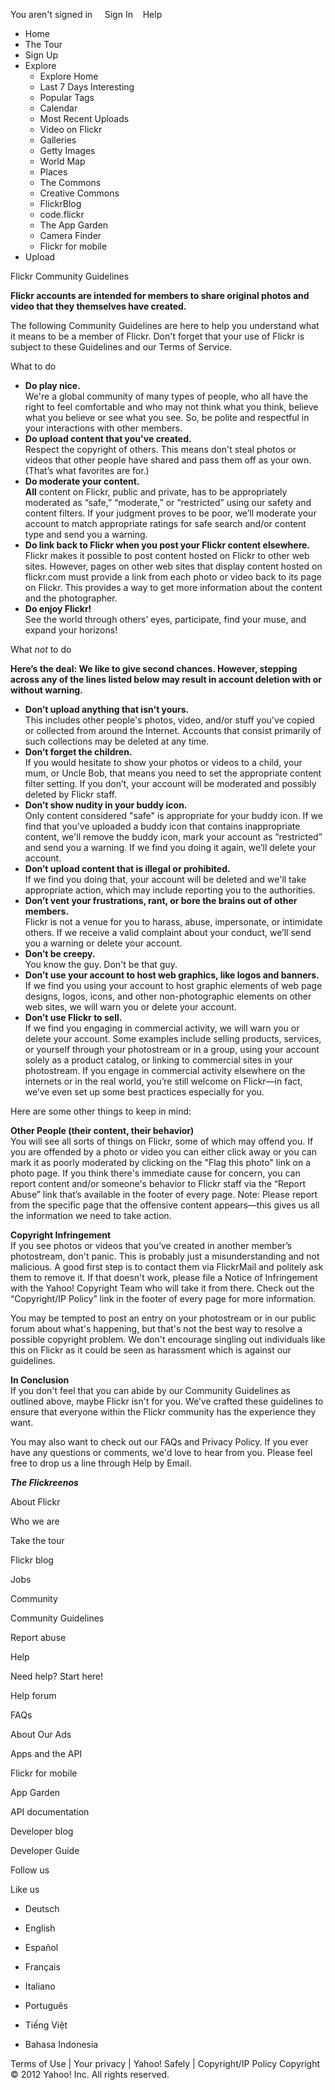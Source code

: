 You aren't signed in     Sign In    Help

*   Home
*   The Tour
*   Sign Up
*   Explore
    *   Explore Home
    *   Last 7 Days Interesting
    *   Popular Tags
    *   Calendar
    *   Most Recent Uploads
    *   Video on Flickr
    *   Galleries
    *   Getty Images
    *   World Map
    *   Places
    *   The Commons
    *   Creative Commons
    *   FlickrBlog
    *   code.flickr
    *   The App Garden
    *   Camera Finder
    *   Flickr for mobile
*   Upload

Flickr Community Guidelines

**Flickr accounts are intended for members to share original photos and video that they themselves have created.**

The following Community Guidelines are here to help you understand what it means to be a member of Flickr. Don't forget that your use of Flickr is subject to these Guidelines and our Terms of Service.

What to do

*   **Do play nice.**  
    We're a global community of many types of people, who all have the right to feel comfortable and who may not think what you think, believe what you believe or see what you see. So, be polite and respectful in your interactions with other members.
*   **Do upload content that you've created.**  
    Respect the copyright of others. This means don't steal photos or videos that other people have shared and pass them off as your own. (That’s what favorites are for.)
*   **Do moderate your content.**  
    **All** content on Flickr, public and private, has to be appropriately moderated as “safe,” “moderate,” or “restricted” using our safety and content filters. If your judgment proves to be poor, we’ll moderate your account to match appropriate ratings for safe search and/or content type and send you a warning.
*   **Do link back to Flickr when you post your Flickr content elsewhere.**  
    Flickr makes it possible to post content hosted on Flickr to other web sites. However, pages on other web sites that display content hosted on flickr.com must provide a link from each photo or video back to its page on Flickr. This provides a way to get more information about the content and the photographer.
*   **Do enjoy Flickr!**  
    See the world through others’ eyes, participate, find your muse, and expand your horizons!

What _not_ to do

**Here’s the deal: We like to give second chances. However, stepping across any of the lines listed below may result in account deletion with or without warning.**

*   **Don’t upload anything that isn't yours.**  
    This includes other people's photos, video, and/or stuff you've copied or collected from around the Internet. Accounts that consist primarily of such collections may be deleted at any time.
*   **Don’t forget the children.**  
    If you would hesitate to show your photos or videos to a child, your mum, or Uncle Bob, that means you need to set the appropriate content filter setting. If you don’t, your account will be moderated and possibly deleted by Flickr staff.
*   **Don’t show nudity in your buddy icon.**  
    Only content considered "safe" is appropriate for your buddy icon. If we find that you've uploaded a buddy icon that contains inappropriate content, we'll remove the buddy icon, mark your account as “restricted” and send you a warning. If we find you doing it again, we’ll delete your account.
*   **Don’t upload content that is illegal or prohibited.**  
    If we find you doing that, your account will be deleted and we'll take appropriate action, which may include reporting you to the authorities.
*   **Don’t vent your frustrations, rant, or bore the brains out of other members.**  
    Flickr is not a venue for you to harass, abuse, impersonate, or intimidate others. If we receive a valid complaint about your conduct, we’ll send you a warning or delete your account.
*   **Don’t be creepy.**  
    You know the guy. Don't be that guy.
*   **Don’t use your account to host web graphics, like logos and banners.**  
    If we find you using your account to host graphic elements of web page designs, logos, icons, and other non-photographic elements on other web sites, we will warn you or delete your account.
*   **Don’t use Flickr to sell.**  
    If we find you engaging in commercial activity, we will warn you or delete your account. Some examples include selling products, services, or yourself through your photostream or in a group, using your account solely as a product catalog, or linking to commercial sites in your photostream. If you engage in commercial activity elsewhere on the internets or in the real world, you’re still welcome on Flickr—in fact, we’ve even set up some best practices especially for you.

Here are some other things to keep in mind:

**Other People (their content, their behavior)**  
You will see all sorts of things on Flickr, some of which may offend you. If you are offended by a photo or video you can either click away or you can mark it as poorly moderated by clicking on the "Flag this photo" link on a photo page. If you think there's immediate cause for concern, you can report content and/or someone's behavior to Flickr staff via the “Report Abuse” link that’s available in the footer of every page. Note: Please report from the specific page that the offensive content appears—this gives us all the information we need to take action.

**Copyright Infringement**  
If you see photos or videos that you’ve created in another member’s photostream, don't panic. This is probably just a misunderstanding and not malicious. A good first step is to contact them via FlickrMail and politely ask them to remove it. If that doesn't work, please file a Notice of Infringement with the Yahoo! Copyright Team who will take it from there. Check out the “Copyright/IP Policy” link in the footer of every page for more information.

You may be tempted to post an entry on your photostream or in our public forum about what's happening, but that's not the best way to resolve a possible copyright problem. We don't encourage singling out individuals like this on Flickr as it could be seen as harassment which is against our guidelines.

**In Conclusion**  
If you don't feel that you can abide by our Community Guidelines as outlined above, maybe Flickr isn't for you. We’ve crafted these guidelines to ensure that everyone within the Flickr community has the experience they want.

You may also want to check out our FAQs and Privacy Policy. If you ever have any questions or comments, we'd love to hear from you. Please feel free to drop us a line through Help by Email.

**_The Flickreenos_**

About Flickr

Who we are

Take the tour

Flickr blog

Jobs

Community

Community Guidelines

Report abuse

Help

Need help? Start here!

Help forum

FAQs

About Our Ads

Apps and the API

Flickr for mobile

App Garden

API documentation

Developer blog

Developer Guide

Follow us

Like us

*   Deutsch
*   English
*   Español
*   Français

*   Italiano
*   Português
*   Tiếng Việt
*   Bahasa Indonesia

Terms of Use | Your privacy | Yahoo! Safely | Copyright/IP Policy Copyright © 2012 Yahoo! Inc. All rights reserved.